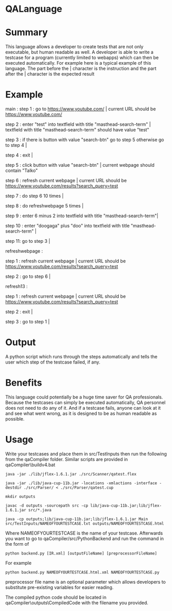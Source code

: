 # QALanguage

# Summary

This language allows a developer to create tests that are not only executable, but human readable as well. A developer is able to write a testcase for a program (currently limited to webapps) which can then be executed automatically. For example here is a typical example of this language. The part before the | character is the instruction and the part after the | character is the expected result

# Example

main :
step 1 : go to https://www.youtube.com/ | current URL should be https://www.youtube.com/

step 2 : enter "test" into textfield with title "masthead-search-term" | textfield with title "masthead-search-term" should have value "test"

step 3 : if there is button with value "search-btn" go to step 5 otherwise go to step 4 |

step 4 : exit |

step 5 : click button with value "search-btn" | current webpage should contain "Talko"

step 6 : refresh current webpage | current URL should be https://www.youtube.com/results?search_query=test

step 7 : do step 6 10 times |

step 8 : do refreshwebpage 5 times |

step 9 : enter 6 minus 2 into textfield with title "masthead-search-term"|

step 10 : enter "doogaga" plus "doo" into textfield with title "masthead-search-term" |

step 11: go to step 3 |



refreshwebpage :

step 1 : refresh current webpage | current URL should be https://www.youtube.com/results?search_query=test

step 2 : go to step 6 |



refresh13 :

step 1 : refresh current webpage | current URL should be https://www.youtube.com/results?search_query=test

step 2 : exit |

step 3 : go to step 1 |

# Output

A python script which runs through the steps automatically and tells the user which step of the testcase failed, if any.

# Benefits

This language could potentially be a huge time saver for QA professionals. Because the testcases can simply be executed automatically, QA personnel does not need to do any of it. And if a testcase fails, anyone can look at it and see what went wrong, as it is designed to be as human readable as possible.

# Usage 

Write your testcases and place them in src/TestInputs then run the following from the qaCompiler folder. Similar scripts are provided in qaCompiler\buildv4.bat
```
java -jar ./lib/jflex-1.6.1.jar ./src/Scanner/qatest.flex

java -jar ./lib/java-cup-11b.jar -locations -xmlactions -interface -destdir ./src/Parser/ < ./src/Parser/qatest.cup

mkdir outputs

javac -d outputs -sourcepath src -cp lib/java-cup-11b.jar;lib/jflex-1.6.1.jar src/*.java

java -cp outputs;lib/java-cup-11b.jar;lib/jflex-1.6.1.jar Main src/TestInputs/NAMEOFYOURTESTCASE.txt outputs/NAMEOFYOURTESTCASE.html
```
Where NAMEOFYOURTESTCASE is the name of your testcase. Afterwards you want to go to qaCompiler/src/PythonBackend and run the command in the form of 
```
python backend.py [IR.xml] [outputFileName] [preprocessorFileName] 
```
For example
```
python backend.py NAMEOFYOURTESTCASE.html.xml NAMEOFYOURTESTCASE.py
```
preprocessor file name is an optional parameter which allows developers to substitute pre-existing variables for easier reading.

The compiled python code should be located in qaCompiler\outputs\CompiledCode with the filename you provided.
